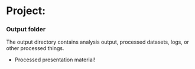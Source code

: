 # Project: 
### Output folder

The output directory contains analysis output, processed datasets, logs, or other processed things.

+ Processed presentation material!

